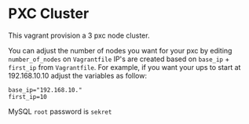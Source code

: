 # PXC Cluster

This vagrant provision a 3 pxc node cluster.

You can adjust the number of nodes you want for your pxc by editing `number_of_nodes` on  `Vagrantfile`
IP's are created based on `base_ip` + `first_ip` from `Vagrantfile`. For example, if you want your ups to start at 192.168.10.10 adjust the variables as follow:

```
base_ip="192.168.10."
first_ip=10
```

MySQL `root` password is `sekret`
